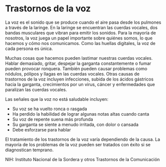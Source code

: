 Trastornos de la voz
====================


La voz es el sonido que se produce cuando el aire pasa desde los pulmones a través de la laringe. En la laringe se encuentran las cuerdas vocales, dos bandas musculares que vibran para emitir los sonidos. Para la mayoría de nosotros, la voz juega un papel importante sobre quiénes somos, lo que hacemos y cómo nos comunicamos. Como las huellas digitales, la voz de cada persona es única. 


Muchas cosas que hacemos pueden lastimar nuestras cuerdas vocales. Hablar demasiado, gritar, despejar la garganta constantemente o fumar pueden provocar ronquera. También pueden causar problemas como nódulos, pólipos y llagas en las cuerdas vocales. Otras causas de trastornos de la voz incluyen infecciones, subida de los ácidos gástricos hacia la garganta, crecimientos por un virus, cáncer y enfermedades que paralizan las cuerdas vocales. 


Las señales que la voz no está saludable incluyen:


* Su voz se ha vuelto ronca o rasgada
* Ha perdido la habilidad de lograr algunas notas altas cuando canta
* Su voz de repente suena más profunda
* Su garganta se siente a menudo irritada, con dolor o cansada
* Debe esforzarse para hablar


El tratamiento de los trastornos de la voz varía dependiendo de la causa. La mayoría de los problemas de la voz pueden ser tratados con éxito si se diagnostican temprano.


NIH: Instituto Nacional de la Sordera y otros Trastornos de la Comunicación 


